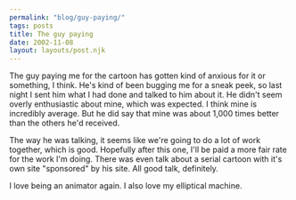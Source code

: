 ```yaml
---
permalink: "blog/guy-paying/"
tags: posts
title: The guy paying
date: 2002-11-08
layout: layouts/post.njk
---
```


The guy paying me for the cartoon has gotten kind of anxious for it or something, I think. He's kind of been bugging me for a sneak peek, so last night I sent him what I had done and talked to him about it. He didn't seem overly enthusiastic about mine, which was expected. I think mine is incredibly average. But he did say that mine was about 1,000 times better than the others he'd received. 

The way he was talking, it seems like we're going to do a lot of work together, which is good. Hopefully after this one, I'll be paid a more fair rate for the work I'm doing. There was even talk about a serial cartoon with it's own site "sponsored" by his site. All good talk, definitely.

I love being an animator again. I also love my elliptical machine.